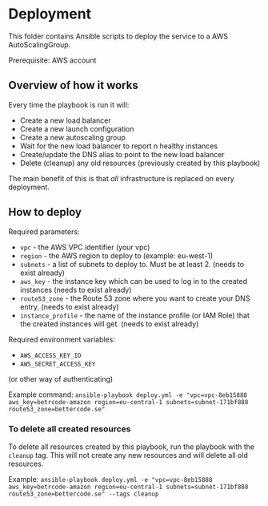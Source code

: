 # Deployment

This folder contains Ansible scripts to deploy the service
to a AWS AutoScalingGroup.

Prerequisite: AWS account

## Overview of how it works

Every time the playbook is run it will:

* Create a new load balancer
* Create a new launch configuration
* Create a new autoscaling group
* Wait for the new load balancer to report n healthy instances
* Create/update the DNS alias to point to the new load balancer
* Delete (cleanup) any old resources (previously created by this playbook)

The main benefit of this is that *all* infrastructure is replaced on every deployment.
 

## How to deploy

Required parameters:

* `vpc` - the AWS VPC identifier (your vpc)
* `region` - the AWS region to deploy to (example: eu-west-1)
* `subnets` - a list of subnets to deploy to. Must be at least 2. (needs to exist already)
* `aws_key` - the instance key which can be used to log in to the created instances (needs to exist already)
* `route53_zone` - the Route 53 zone where you want to create your DNS entry. (needs to exist already)
* `instance_profile` - the name of the instance profile (or IAM Role) that the created instances will get. (needs to exist already)

Required environment variables:
* `AWS_ACCESS_KEY_ID`
* `AWS_SECRET_ACCESS_KEY`

(or other way of authenticating)

Example command: `ansible-playbook deploy.yml -e "vpc=vpc-8eb15888 aws_key=betrcode-amazon region=eu-central-1 subnets=subnet-171bf888 route53_zone=bettercode.se"`

### To delete all created resources

To delete all resources created by this playbook, 
run the playbook with the `cleanup` tag. This will not create
any new resources and will delete all old resources. 

Example: `ansible-playbook deploy.yml -e "vpc=vpc-8eb15888 aws_key=betrcode-amazon region=eu-central-1 subnets=subnet-171bf888 route53_zone=bettercode.se" --tags cleanup`
